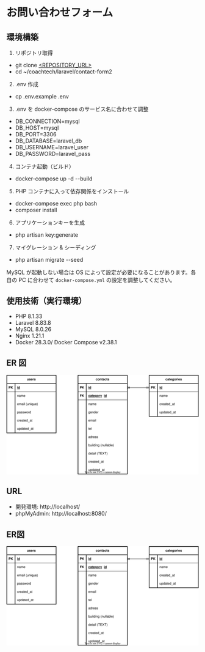 # お問い合わせフォーム

## 環境構築
1. リポジトリ取得
- git clone [<REPOSITORY_URL>](https://github.com/bunta27/contact-form2.git)
- cd ~/coachtech/laravel/contact-form2

2. .env 作成
- cp .env.example .env

3. .env を docker-compose のサービス名に合わせて調整
- DB_CONNECTION=mysql
- DB_HOST=mysql
- DB_PORT=3306
- DB_DATABASE=laravel_db
- DB_USERNAME=laravel_user
- DB_PASSWORD=laravel_pass

4. コンテナ起動（ビルド）
- docker-compose up -d --build

5. PHP コンテナに入って依存関係をインストール
- docker-compose exec php bash
- composer install

6. アプリケーションキーを生成
- php artisan key:generate

7. マイグレーション & シーディング
- php artisan migrate --seed

MySQL が起動しない場合は OS によって設定が必要になることがあります。各自の PC に合わせて `docker-compose.yml` の設定を調整してください。

## 使用技術（実行環境）
- PHP 8.1.33
- Laravel 8.83.8
- MySQL 8.0.26
- Nginx 1.21.1
- Docker 28.3.0/ Docker Compose v2.38.1

## ER 図
<img src="docs/er.svg" alt="ER図" width="700">

## URL
- 開発環境: http://localhost/
- phpMyAdmin: http://localhost:8080/

## ER図
![ER Diagram](docs/er.svg)
